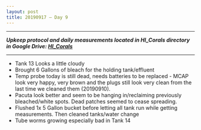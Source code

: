 ```yaml
---
layout: post
title: 20190917 – Day 9
---
```


---
***Upkeep protocol and daily measurements located in HI_Corals directory in Google Drive: [HI_Corals](https://drive.google.com/drive/u/1/folders/1Dxil5Lj1ynvuIuGDWx9_AyqkdplIcCZQ)***

---

- Tank 13 Looks a little cloudy  
- Brought 6 Gallons of bleach for the holding tank/effluent  
- Temp probe today is still dead, needs batteries to be replaced  - MCAP look very happy, very brown and the plugs still look very clean from the last time we cleaned them (20190910).  
- Pacuta look better and seem to be hanging in/reclaiming previously bleached/white spots. Dead patches seemed to cease spreading.  
- Flushed 1x 5 Gallon bucket before letting all tank run while getting measurements. Then cleaned tanks/water change  
- Tube worms growing especially bad in Tank 14
